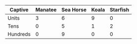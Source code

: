 | Captive | Manatee | Sea Horse | Koala | Starfish |
|---|---|---|---|---|
| Units | 3 | 6 | 9 | 0 |
| Tens | 0 | 5 | 1 | 2 |
| Hundreds | 0 | 9 | 0 | 0 |
